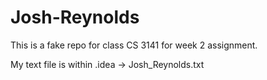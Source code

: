 # Josh-Reynolds
This is a fake repo for class CS 3141 for week 2 assignment.

My text file is within .idea -> Josh_Reynolds.txt
